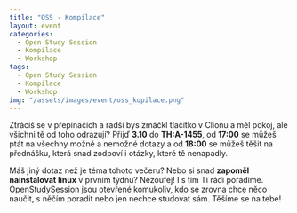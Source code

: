 ```yaml
---
title: "OSS - Kompilace"
layout: event
categories:
  - Open Study Session
  - Kompilace
  - Workshop
tags:
  - Open Study Session
  - Kompilace
  - Workshop
img: "/assets/images/event/oss_kopilace.png"
---
```


<!-- G++ pedantická zeď mrtka.c? -->


Ztrácíš se v přepínačích a radši bys zmáčkl tlačítko v Clionu a měl pokoj, ale všichni tě od toho odrazují?
Přijď **3.10** do **TH:A-1455**, od **17:00** se můžeš ptát na všechny možné a nemožné dotazy a od **18:00**
se můžeš těšit na přednášku, která snad zodpoví i otázky, které tě nenapadly. 

Máš jiný dotaz než je téma tohoto večeru? Nebo si snad **zapoměl nainstalovat linux** v prvním týdnu? Nezoufej! I s tím Ti rádi poradíme. OpenStudySession jsou otevřené komukoliv, kdo se zrovna chce něco naučit, s něčím poradit nebo jen nechce studovat sám. Těšíme se na tebe!
